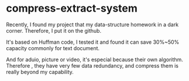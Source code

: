 # compress-extract-system

Recently, I found my project that my data-structure homework in a dark corner. Therefore, I put it on the github. 

It's based on Huffman code, I tested it and found it can save 30%~50% capacity commonly for text document.

And for aduio, picture or video, it's especial because their own algorithm. Therefore , they have very few data redundancy, and compress them is really beyond my capability.
